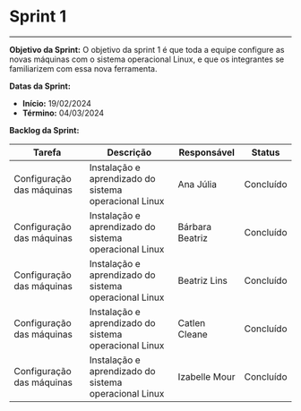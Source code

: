 # **Sprint 1**
<hr style="border: 0; height: 1px; background-color: #000000;">

**Objetivo da Sprint:**
O objetivo da sprint 1 é que toda a equipe configure as novas máquinas com o sistema operacional Linux, e que os integrantes se familiarizem com essa nova ferramenta.

**Datas da Sprint:**

- **Início:** 19/02/2024
- **Término:** 04/03/2024

**Backlog da Sprint:**

| Tarefa | Descrição | Responsável | Status |
|--------|------------|-------------|-----------------------|
| Configuração das máquinas | Instalação e aprendizado do sistema operacional Linux | Ana Júlia | Concluído |
| Configuração das máquinas | Instalação e aprendizado do sistema operacional Linux | Bárbara Beatriz | Concluído |
| Configuração das máquinas | Instalação e aprendizado do sistema operacional Linux | Beatriz Lins | Concluído |
| Configuração das máquinas | Instalação e aprendizado do sistema operacional Linux | Catlen Cleane | Concluído |
| Configuração das máquinas | Instalação e aprendizado do sistema operacional Linux | Izabelle Mour | Concluído |
